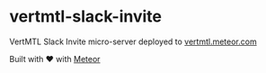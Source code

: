 # vertmtl-slack-invite
VertMTL Slack Invite micro-server deployed to [vertmtl.meteor.com](http://vertmtl.meteor.com)

Built with ❤ with [Meteor](meteor.com)
